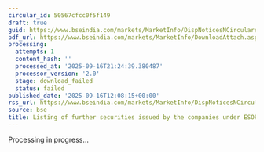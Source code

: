```yaml
---
circular_id: 50567cfcc0f5f149
draft: true
guid: https://www.bseindia.com/markets/MarketInfo/DispNoticesNCirculars.aspx?Noticeid={8CA90589-83D4-4F35-8097-4048E431430E}&noticeno=20250916-60&dt=09/16/2025&icount=60&totcount=79&flag=0
pdf_url: https://www.bseindia.com/markets/MarketInfo/DownloadAttach.aspx?id=20250916-60&attachedId=
processing:
  attempts: 1
  content_hash: ''
  processed_at: '2025-09-16T21:24:39.380487'
  processor_version: '2.0'
  stage: download_failed
  status: failed
published_date: '2025-09-16T12:08:15+00:00'
rss_url: https://www.bseindia.com/markets/MarketInfo/DispNoticesNCirculars.aspx?Noticeid={8CA90589-83D4-4F35-8097-4048E431430E}&noticeno=20250916-60&dt=09/16/2025&icount=60&totcount=79&flag=0
source: bse
title: Listing of further securities issued by the companies under ESOP/ESOS
---
```


Processing in progress...